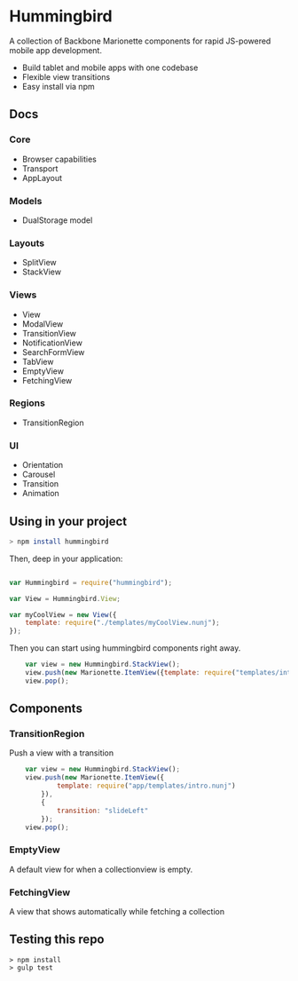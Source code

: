 # Hummingbird

A collection of Backbone Marionette components for rapid JS-powered mobile app development.

* Build tablet and mobile apps with one codebase
* Flexible view transitions
* Easy install via npm


## Docs


### Core
* Browser capabilities
* Transport
* AppLayout


### Models
* DualStorage model

### Layouts
* SplitView
* StackView

### Views
* View
* ModalView
* TransitionView
* NotificationView
* SearchFormView
* TabView
* EmptyView
* FetchingView

### Regions
* TransitionRegion

### UI
* Orientation
* Carousel
* Transition
* Animation





## Using in your project

```bash
> npm install hummingbird
```

Then, deep in your application:

```js

var Hummingbird = require("hummingbird");

var View = Hummingbird.View;

var myCoolView = new View({
    template: require("./templates/myCoolView.nunj");
});

```

Then you can start using hummingbird components right away.

```javascript
    var view = new Hummingbird.StackView();
    view.push(new Marionette.ItemView({template: require("templates/intro.nunj") }));
    view.pop();
```


## Components

### TransitionRegion

Push a view with a transition

```javascript
    var view = new Hummingbird.StackView();
    view.push(new Marionette.ItemView({
            template: require("app/templates/intro.nunj")
        }),
        {
            transition: "slideLeft"
        });
    view.pop();
```


### EmptyView

A default view for when a collectionview is empty.


### FetchingView

A view that shows automatically while fetching a collection





## Testing this repo

```
> npm install
> gulp test
```

